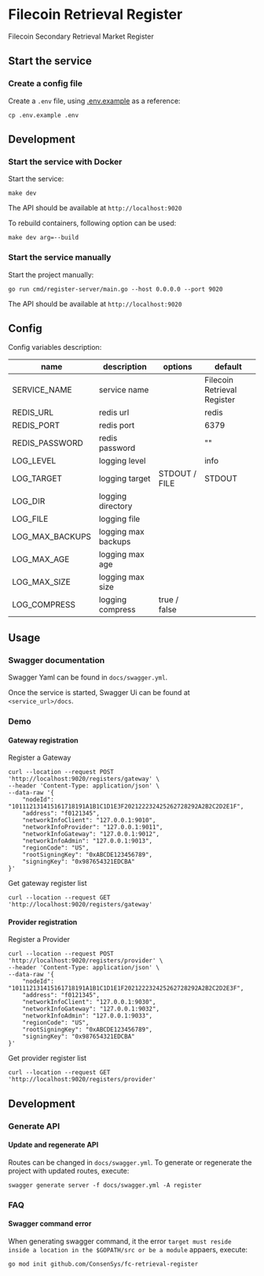# Filecoin Retrieval Register

Filecoin Secondary Retrieval Market Register

## Start the service

### Create a config file

Create a `.env` file, using [.env.example](./.env.example) as a reference:

```
cp .env.example .env
```

## Development

### Start the service with Docker

Start the service:

```
make dev
```

The API should be available at `http://localhost:9020`

To rebuild containers, following option can be used:

```
make dev arg=--build
```

### Start the service manually

Start the project manually:

```
go run cmd/register-server/main.go --host 0.0.0.0 --port 9020
```

The API should be available at `http://localhost:9020`

## Config

Config variables description:

| name            | description         | options       | default                     |
| --------------- | ------------------- | ------------- | --------------------------- |
| SERVICE_NAME    | service name        |               | Filecoin Retrieval Register |
| REDIS_URL       | redis url           |               | redis                       |
| REDIS_PORT      | redis port          |               | 6379                        |
| REDIS_PASSWORD  | redis password      |               | ""                          |
| LOG_LEVEL       | logging level       |               | info                        |
| LOG_TARGET      | logging target      | STDOUT / FILE | STDOUT                      |
| LOG_DIR         | logging directory   |               |                             |
| LOG_FILE        | logging file        |               |                             |
| LOG_MAX_BACKUPS | logging max backups |               |                             |
| LOG_MAX_AGE     | logging max age     |               |                             |
| LOG_MAX_SIZE    | logging max size    |               |                             |
| LOG_COMPRESS    | logging compress    | true / false  |                             |

## Usage

### Swagger documentation

Swagger Yaml can be found in `docs/swagger.yml`.

Once the service is started, Swagger Ui can be found at `<service_url>/docs`.

### Demo

#### Gateway registration

Register a Gateway

```
curl --location --request POST 'http://localhost:9020/registers/gateway' \
--header 'Content-Type: application/json' \
--data-raw '{
    "nodeId": "101112131415161718191A1B1C1D1E3F202122232425262728292A2B2C2D2E1F",
    "address": "f0121345",
    "networkInfoClient": "127.0.0.1:9010",
    "networkInfoProvider": "127.0.0.1:9011",
    "networkInfoGateway": "127.0.0.1:9012",
    "networkInfoAdmin": "127.0.0.1:9013",
    "regionCode": "US",
    "rootSigningKey": "0xABCDE123456789",
    "signingKey": "0x987654321EDCBA"
}'
```

Get gateway register list

```
curl --location --request GET 'http://localhost:9020/registers/gateway'
```

#### Provider registration

Register a Provider

```
curl --location --request POST 'http://localhost:9020/registers/provider' \
--header 'Content-Type: application/json' \
--data-raw '{
    "nodeId": "101112131415161718191A1B1C1D1E1F202122232425262728292A2B2C2D2E3F",
    "address": "f0121345",
    "networkInfoClient": "127.0.0.1:9030",
    "networkInfoGateway": "127.0.0.1:9032",
    "networkInfoAdmin": "127.0.0.1:9033",
    "regionCode": "US",
    "rootSigningKey": "0xABCDE123456789",
    "signingKey": "0x987654321EDCBA"
}'
```

Get provider register list

```
curl --location --request GET 'http://localhost:9020/registers/provider'
```

## Development

### Generate API

#### Update and regenerate API

Routes can be changed in `docs/swagger.yml`. To generate or regenerate the project with updated routes, execute:

```
swagger generate server -f docs/swagger.yml -A register
```

### FAQ

#### Swagger command error

When generating swagger command, it the error `target must reside inside a location in the $GOPATH/src or be a module` appaers, execute:

```
go mod init github.com/ConsenSys/fc-retrieval-register
```

